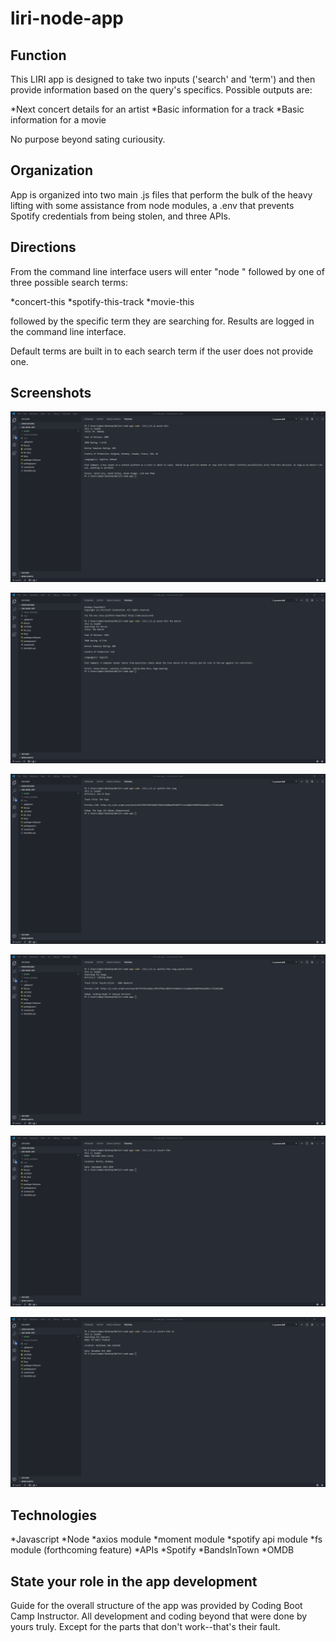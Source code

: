 # liri-node-app

## Function
This LIRI app is designed to take two inputs ('search' and 'term') and then provide information based on the query's specifics. Possible outputs are:

*Next concert details for an artist
*Basic information for a track
*Basic information for a movie

No purpose beyond sating curiousity.

## Organization
App is organized into two main .js files that perform the bulk of the heavy lifting with some assistance from node modules, a .env that prevents Spotify credentials from being stolen, and three APIs.

## Directions
From the command line interface users will enter "node " followed by one of three possible search terms:

*concert-this
*spotify-this-track
*movie-this

followed by the specific term they are searching for. Results are logged in the command line interface.

Default terms are built in to each search term if the user does not provide one.

## Screenshots

![Movie With Default (Mr. Nobody)](https://github.com/damicose/liri-node-app/blob/master/assets/movie%20default.jpg?raw=true)

![Movie With Query Input](https://github.com/damicose/liri-node-app/blob/master/assets/movie%20query.jpg?raw=true)

![Track Default (The Sign)](https://github.com/damicose/liri-node-app/blob/master/assets/spotify%20default.jpg?raw=true)

![Track With Query Input](https://github.com/damicose/liri-node-app/blob/master/assets/spotify%20query.jpg?raw=true)

![Concert Default (Cher)](https://github.com/damicose/liri-node-app/blob/master/assets/concert%20default%20(cher).jpg?raw=true)

![Concert With Query Input](https://github.com/damicose/liri-node-app/blob/master/assets/concert%20query.jpg?raw=true)

## Technologies

*Javascript
*Node
    *axios module
    *moment module
    *spotify api module
    *fs module (forthcoming feature)
*APIs
    *Spotify
    *BandsInTown
    *OMDB

## State your role in the app development

Guide for the overall structure of the app was provided by Coding Boot Camp Instructor. All development and coding beyond that were done by yours truly. Except for the parts that don't work--that's their fault.